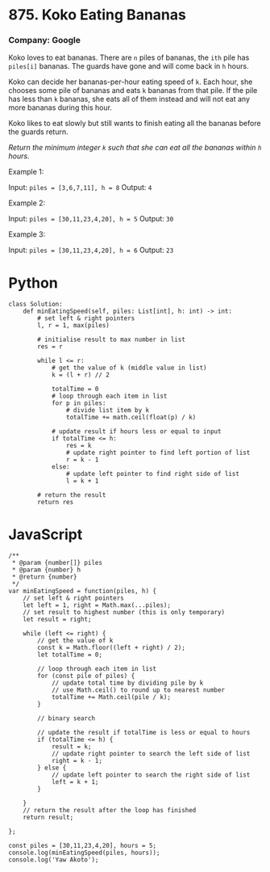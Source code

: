 # 875. Koko Eating Bananas
### Company: Google

Koko loves to eat bananas. There are `n` piles of bananas, the `ith` pile has `piles[i]` bananas. The guards have gone and will come back in `h` hours.

Koko can decide her bananas-per-hour eating speed of `k`. Each hour, she chooses some pile of bananas and eats `k` bananas from that pile. If the pile has less than `k` bananas, she eats all of them instead and will not eat any more bananas during this hour.

Koko likes to eat slowly but still wants to finish eating all the bananas before the guards return.

*Return the minimum integer `k` such that she can eat all the bananas within `h` hours.*

 

Example 1:

Input: `piles = [3,6,7,11], h = 8`
Output: `4`

Example 2:

Input: `piles = [30,11,23,4,20], h = 5`
Output: `30`

Example 3:

Input: `piles = [30,11,23,4,20], h = 6`
Output: `23`

# Python
```
class Solution:
    def minEatingSpeed(self, piles: List[int], h: int) -> int:
        # set left & right pointers
        l, r = 1, max(piles)

        # initialise result to max number in list
        res = r

        while l <= r:
            # get the value of k (middle value in list)
            k = (l + r) // 2

            totalTime = 0
            # loop through each item in list
            for p in piles:
                # divide list item by k
                totalTime += math.ceil(float(p) / k)

            # update result if hours less or equal to input
            if totalTime <= h:
                res = k
                # update right pointer to find left portion of list
                r = k - 1
            else:
                # update left pointer to find right side of list
                l = k + 1
        
        # return the result
        return res
```

# JavaScript
```
/**
 * @param {number[]} piles
 * @param {number} h
 * @return {number}
 */
var minEatingSpeed = function(piles, h) {
    // set left & right pointers
    let left = 1, right = Math.max(...piles);
    // set result to highest number (this is only temporary)
    let result = right;
    
    while (left <= right) {
        // get the value of k 
        const k = Math.floor((left + right) / 2);
        let totalTime = 0;
        
        // loop through each item in list
        for (const pile of piles) {
            // update total time by dividing pile by k
            // use Math.ceil() to round up to nearest number
            totalTime += Math.ceil(pile / k);
        }
        
        // binary search
        
        // update the result if totalTime is less or equal to hours
        if (totalTime <= h) {
            result = k;
            // update right pointer to search the left side of list
            right = k - 1;
        } else {
            // update left pointer to search the right side of list
            left = k + 1;
        }
        
    }
    // return the result after the loop has finished
    return result;
    
};

const piles = [30,11,23,4,20], hours = 5;
console.log(minEatingSpeed(piles, hours));
console.log('Yaw Akoto');
```